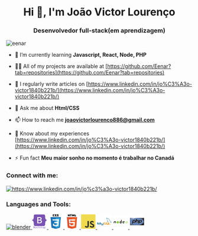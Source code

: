 <h1 align="center">Hi 👋, I'm João Victor Lourenço</h1>
<h3 align="center">Desenvolvedor full-stack(em aprendizagem)</h3>

<p align="left"> <img src="https://komarev.com/ghpvc/?username=eenar&label=Profile%20views&color=0e75b6&style=flat" alt="eenar" /> </p>

- 🌱 I’m currently learning **Javascript, React, Node, PHP**

- 👨‍💻 All of my projects are available at [https://github.com/Eenar?tab=repositories](https://github.com/Eenar?tab=repositories)

- 📝 I regularly write articles on [https://www.linkedin.com/in/jo%C3%A3o-victor1840b221b/](https://www.linkedin.com/in/jo%C3%A3o-victor1840b221b/)

- 💬 Ask me about **Html/CSS**

- 📫 How to reach me **joaovictorlourenco886@gmail.com**

- 📄 Know about my experiences [https://www.linkedin.com/in/jo%C3%A3o-victor1840b221b/](https://www.linkedin.com/in/jo%C3%A3o-victor1840b221b/)

- ⚡ Fun fact **Meu maior sonho no momento é trabalhar no Canadá**

<h3 align="left">Connect with me:</h3>
<p align="left">
<a href="https://www.linkedin.com/in/jo%c3%a3o-victor1840b221b/" target="blank"><img align="center" src="https://raw.githubusercontent.com/rahuldkjain/github-profile-readme-generator/master/src/images/icons/Social/linked-in-alt.svg" alt="https://www.linkedin.com/in/jo%c3%a3o-victor1840b221b/" height="30" width="40" /></a>
</p>

<h3 align="left">Languages and Tools:</h3>
<p align="left"> <a href="https://www.blender.org/" target="_blank" rel="noreferrer"> <img src="https://download.blender.org/branding/community/blender_community_badge_white.svg" alt="blender" width="40" height="40"/> </a> <a href="https://getbootstrap.com" target="_blank" rel="noreferrer"> <img src="https://raw.githubusercontent.com/devicons/devicon/master/icons/bootstrap/bootstrap-plain-wordmark.svg" alt="bootstrap" width="40" height="40"/> </a> <a href="https://www.w3schools.com/css/" target="_blank" rel="noreferrer"> <img src="https://raw.githubusercontent.com/devicons/devicon/master/icons/css3/css3-original-wordmark.svg" alt="css3" width="40" height="40"/> </a> <a href="https://www.w3.org/html/" target="_blank" rel="noreferrer"> <img src="https://raw.githubusercontent.com/devicons/devicon/master/icons/html5/html5-original-wordmark.svg" alt="html5" width="40" height="40"/> </a> <a href="https://developer.mozilla.org/en-US/docs/Web/JavaScript" target="_blank" rel="noreferrer"> <img src="https://raw.githubusercontent.com/devicons/devicon/master/icons/javascript/javascript-original.svg" alt="javascript" width="40" height="40"/> </a> <a href="https://www.mysql.com/" target="_blank" rel="noreferrer"> <img src="https://raw.githubusercontent.com/devicons/devicon/master/icons/mysql/mysql-original-wordmark.svg" alt="mysql" width="40" height="40"/> </a> <a href="https://nodejs.org" target="_blank" rel="noreferrer"> <img src="https://raw.githubusercontent.com/devicons/devicon/master/icons/nodejs/nodejs-original-wordmark.svg" alt="nodejs" width="40" height="40"/> </a> <a href="https://www.php.net" target="_blank" rel="noreferrer"> <img src="https://raw.githubusercontent.com/devicons/devicon/master/icons/php/php-original.svg" alt="php" width="40" height="40"/> </a> </p>
